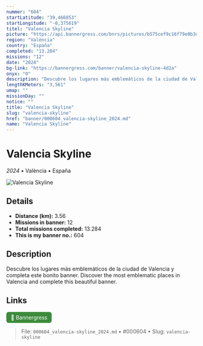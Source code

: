 ```yaml
---
nummer: "604"
startLatitude: "39,466853"
startLongitude: "-0,375619"
titel: "Valencia Skyline"
picture: "https://api.bannergress.com/bnrs/pictures/b575cef9c16f79e0b3d1fcb32ac87cf0"
region: "València"
country: "España"
completed: "13.284"
missions: "12"
date: "2024"
bg-link: "https://bannergress.com/banner/valencia-skyline-4d2a"
onyx: "0"
description: "Descubre los lugares más emblemáticos de la ciudad de Valencia y completa este bonito banner.\nDiscover the most emblematic places in Valencia and complete this beautiful banner."
lengthKMeters: "3,561"
umap: ""
missionDay: ""
notice: ""
title: "Valencia Skyline"
slug: "valencia-skyline"
href: "banner/000604_valencia-skyline_2024.md"
name: "Valencia Skyline"
---
```

# Valencia Skyline

*2024* • València • España

![Valencia Skyline](https://api.bannergress.com/bnrs/pictures/b575cef9c16f79e0b3d1fcb32ac87cf0)



## Details
- **Distance (km):** 3.56
- **Missions in banner:** 12
- **Total missions completed:** 13.284
- **This is my banner no.:** 604



## Description
Descubre los lugares más emblemáticos de la ciudad de Valencia y completa este bonito banner.
Discover the most emblematic places in Valencia and complete this beautiful banner.



## Links
<a href="https://bannergress.com/banner/valencia-skyline-4d2a" target="_blank" style="display:inline-block;margin-right:8px;padding:6px 12px;background:#3c8b3c;color:#fff;text-decoration:none;border-radius:6px;">🔗 Bannergress</a>



> File: `000604_valencia-skyline_2024.md`
> • #000604
> • Slug: `valencia-skyline`
